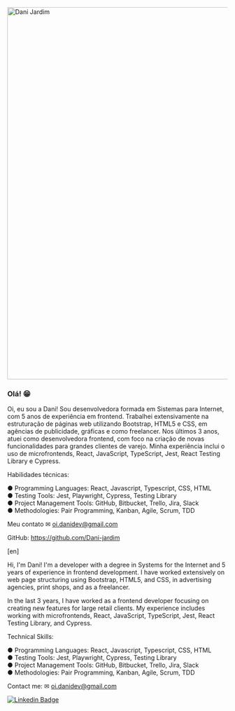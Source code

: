 <img src="https://i.imgur.com/a/8VIeIeF" width="850" alt="Dani Jardim" style="max-width:100%;">

### Olá! 😁

Oi, eu sou a Dani! Sou desenvolvedora formada em Sistemas para Internet, com 5 anos de experiência em frontend. Trabalhei extensivamente na estruturação de páginas web utilizando Bootstrap, HTML5 e CSS, em agências de publicidade, gráficas e como freelancer.
Nos últimos 3 anos, atuei como desenvolvedora frontend, com foco na criação de novas funcionalidades para grandes clientes de varejo. Minha experiência inclui o uso de microfrontends, React, JavaScript, TypeScript, Jest, React Testing Library e Cypress.

Habilidades técnicas:

● Programming Languages: React, Javascript, Typescript, CSS, HTML <br>
● Testing Tools: Jest, Playwright, Cypress, Testing Library<br>
● Project Management Tools: GitHub, Bitbucket, Trello, Jira, Slack<br>
● Methodologies: Pair Programming, Kanban, Agile, Scrum, TDD

Meu contato 
✉ oi.danidev@gmail.com

GitHub: https://github.com/Dani-jardim

[en]

Hi, I'm Dani! I'm a developer with a degree in Systems for the Internet and 5 years of experience in frontend development. I have worked extensively on web page structuring using Bootstrap, HTML5, and CSS, in advertising agencies, print shops, and as a freelancer.

In the last 3 years, I have worked as a frontend developer focusing on creating new features for large retail clients. My experience includes working with microfrontends, React, JavaScript, TypeScript, Jest, React Testing Library, and Cypress.

Technical Skills:

● Programming Languages: React, Javascript, Typescript, CSS, HTML<br>
● Testing Tools: Jest, Playwright, Cypress, Testing Library<br>
● Project Management Tools: GitHub, Bitbucket, Trello, Jira, Slack<br>
● Methodologies: Pair Programming, Kanban, Agile, Scrum, TDD

Contact me:
✉ oi.danidev@gmail.com


[![Linkedin Badge](https://img.shields.io/badge/-LinkedIn-blue?style=flat-square&logo=Linkedin&logoColor=white&link=https://www.linkedin.com/in/felipefialho)](https://www.linkedin.com/in/daniela-jardim/)



